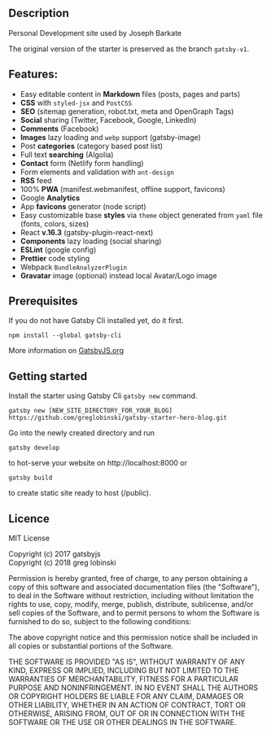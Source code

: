 

## Description

Personal Development site used by Joseph Barkate

The original version of the starter is preserved as the branch `gatsby-v1`.

## Features:

- Easy editable content in **Markdown** files (posts, pages and parts)
- **CSS** with `styled-jsx` and `PostCSS`
- **SEO** (sitemap generation, robot.txt, meta and OpenGraph Tags)
- **Social** sharing (Twitter, Facebook, Google, LinkedIn)
- **Comments** (Facebook)
- **Images** lazy loading and `webp` support (gatsby-image)
- Post **categories** (category based post list)
- Full text **searching** (Algolia)
- **Contact** form (Netlify form handling)
- Form elements and validation with `ant-design`
- **RSS** feed
- 100% **PWA** (manifest.webmanifest, offline support, favicons)
- Google **Analytics**
- App **favicons** generator (node script)
- Easy customizable base **styles** via `theme` object generated from `yaml` file (fonts, colors, sizes)
- React **v.16.3** (gatsby-plugin-react-next)
- **Components** lazy loading (social sharing)
- **ESLint** (google config)
- **Prettier** code styling
- Webpack `BundleAnalyzerPlugin`
- **Gravatar** image (optional) instead local Avatar/Logo image

## Prerequisites

If you do not have Gatsby Cli installed yet, do it first.

```text
npm install --global gatsby-cli
```

More information on [GatsbyJS.org](https://www.gatsbyjs.org/tutorial/part-one)

## Getting started

Install the starter using Gatsby Cli `gatsby new` command.

```text
gatsby new [NEW_SITE_DIRECTORY_FOR_YOUR_BLOG] https://github.com/greglobinski/gatsby-starter-hero-blog.git
```

Go into the newly created directory and run

```text
gatsby develop
```

to hot-serve your website on http://localhost:8000 or

```text
gatsby build
```

to create static site ready to host (/public).
## Licence

MIT License

Copyright (c) 2017 gatsbyjs <br />Copyright (c) 2018 greg lobinski

Permission is hereby granted, free of charge, to any person obtaining a copy of this software and associated documentation files (the "Software"), to deal in the Software without restriction, including without limitation the rights to use, copy, modify, merge, publish, distribute, sublicense, and/or sell
copies of the Software, and to permit persons to whom the Software is furnished to do so, subject to the following conditions:

The above copyright notice and this permission notice shall be included in all copies or substantial portions of the Software.

THE SOFTWARE IS PROVIDED "AS IS", WITHOUT WARRANTY OF ANY KIND, EXPRESS OR IMPLIED, INCLUDING BUT NOT LIMITED TO THE WARRANTIES OF MERCHANTABILITY, FITNESS FOR A PARTICULAR PURPOSE AND NONINFRINGEMENT. IN NO EVENT SHALL THE AUTHORS OR COPYRIGHT HOLDERS BE LIABLE FOR ANY CLAIM, DAMAGES OR OTHER LIABILITY, WHETHER IN AN ACTION OF CONTRACT, TORT OR OTHERWISE, ARISING FROM, OUT OF OR IN CONNECTION WITH THE SOFTWARE OR THE USE OR OTHER DEALINGS IN THE SOFTWARE.
